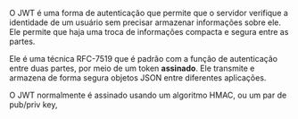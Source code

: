 O JWT é uma forma de autenticação que permite que o servidor verifique a identidade de um usuário sem precisar armazenar informações sobre ele. Ele permite que haja uma troca de informações compacta e segura entre as partes.

Ele é uma técnica RFC-7519 que é padrão com a função de autenticação entre duas partes, por meio de um token **assinado**. Ele transmite e armazena de forma segura objetos JSON entre diferentes aplicações.

O JWT normalmente é assinado usando um algoritmo HMAC, ou um par de pub/priv key, 
